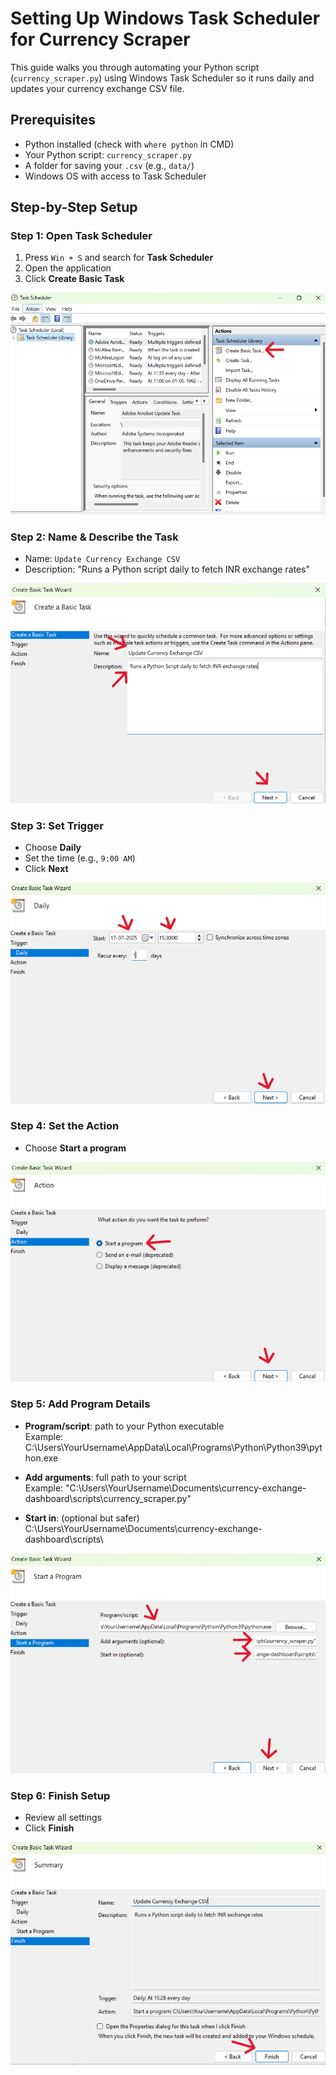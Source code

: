 # Setting Up Windows Task Scheduler for Currency Scraper

This guide walks you through automating your Python script (`currency_scraper.py`) using Windows Task Scheduler so it runs daily and updates your currency exchange CSV file.

## Prerequisites

- Python installed (check with `where python` in CMD)
- Your Python script: `currency_scraper.py`
- A folder for saving your `.csv` (e.g., `data/`)
- Windows OS with access to Task Scheduler

## Step-by-Step Setup

### Step 1: Open Task Scheduler

1. Press `Win + S` and search for **Task Scheduler**
2. Open the application  
3. Click **Create Basic Task**

![Open Task Scheduler](../Screenshots/open_task_scheduler.png)

### Step 2: Name & Describe the Task

- Name: `Update Currency Exchange CSV`
- Description: "Runs a Python script daily to fetch INR exchange rates"

![Create Basic Task](../Screenshots/create_basic_task.png)

### Step 3: Set Trigger

- Choose **Daily**
- Set the time (e.g., `9:00 AM`)
- Click **Next**

![Set Trigger](../Screenshots/set_trigger_daily.png)

### Step 4: Set the Action

- Choose **Start a program**

![Set Action](../Screenshots/set_action_start_program.png)

### Step 5: Add Program Details

- **Program/script**: path to your Python executable  
  Example: C:\Users\YourUsername\AppData\Local\Programs\Python\Python39\python.exe

- **Add arguments**: full path to your script  
Example: "C:\Users\YourUsername\Documents\currency-exchange-dashboard\scripts\currency_scraper.py"

- **Start in**: (optional but safer)  
C:\Users\YourUsername\Documents\currency-exchange-dashboard\scripts\

![Add Program Details](../Screenshots/add_program_and_arguments.png)

### Step 6: Finish Setup

- Review all settings
- Click **Finish**

![Finish Task Setup](../Screenshots/finish_setup.png)
